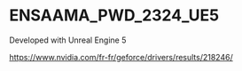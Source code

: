 # ENSAAMA_PWD_2324_UE5

Developed with Unreal Engine 5

https://www.nvidia.com/fr-fr/geforce/drivers/results/218246/
